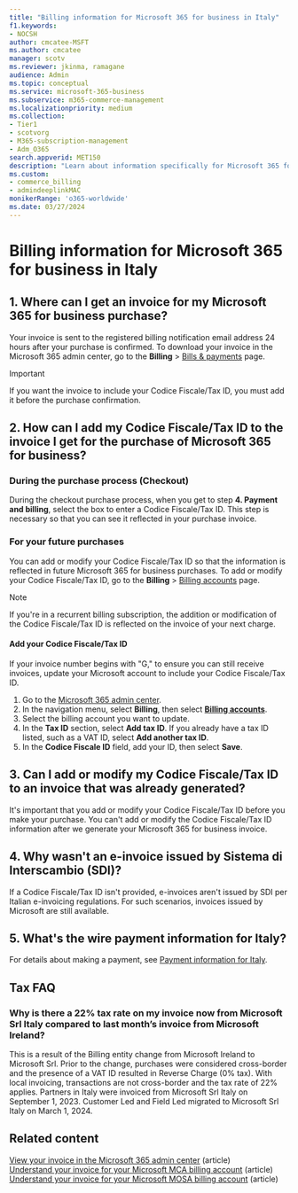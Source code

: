 ```yaml
---
title: "Billing information for Microsoft 365 for business in Italy"
f1.keywords:
- NOCSH
author: cmcatee-MSFT
ms.author: cmcatee
manager: scotv
ms.reviewer: jkinma, ramagane
audience: Admin
ms.topic: conceptual
ms.service: microsoft-365-business
ms.subservice: m365-commerce-management
ms.localizationpriority: medium
ms.collection: 
- Tier1
- scotvorg
- M365-subscription-management 
- Adm_O365
search.appverid: MET150
description: "Learn about information specifically for Microsoft 365 for business in Italy." 
ms.custom: 
- commerce_billing
- admindeeplinkMAC
monikerRange: 'o365-worldwide'
ms.date: 03/27/2024
---
```


# Billing information for Microsoft 365 for business in Italy

## 1. Where can I get an invoice for my Microsoft 365 for business purchase?

Your invoice is sent to the registered billing notification email address 24 hours after your purchase is confirmed. To download your invoice in the Microsoft 365 admin center, go to the **Billing** > <a href="https://go.microsoft.com/fwlink/p/?linkid=2102895" target="_blank">Bills & payments</a> page.

> [!IMPORTANT]
> If you want the invoice to include your Codice Fiscale/Tax ID, you must add it before the purchase confirmation.

## 2. How can I add my Codice Fiscale/Tax ID to the invoice I get for the purchase of Microsoft 365 for business?

### During the purchase process (Checkout)

During the checkout purchase process, when you get to step **4. Payment and billing**, select the box to enter a Codice Fiscale/Tax ID. This step is necessary so that you can see it reflected in your purchase invoice.

### For your future purchases

You can add or modify your Codice Fiscale/Tax ID so that the information is reflected in future Microsoft 365 for business purchases. To add or modify your Codice Fiscale/Tax ID, go to the **Billing** > <a href="https://go.microsoft.com/fwlink/p/?linkid=2084771" target="_blank">Billing accounts</a> page.

> [!NOTE]
> If you're in a recurrent billing subscription, the addition or modification of the Codice Fiscale/Tax ID is reflected on the invoice of your next charge.

#### Add your Codice Fiscale/Tax ID

If your invoice number begins with "G," to ensure you can still receive invoices, update your Microsoft account to include your Codice Fiscale/Tax ID.

1. Go to the <a href="https://go.microsoft.com/fwlink/p/?linkid=2024339" target="_blank">Microsoft 365 admin center</a>.
2. In the navigation menu, select **Billing**, then select <a href="https://go.microsoft.com/fwlink/p/?linkid=2084771" target="_blank">**Billing accounts**</a>.
3. Select the billing account you want to update.
4. In the **Tax ID** section, select **Add tax ID**. If you already have a tax ID listed, such as a VAT ID, select **Add another tax ID**.
5. In the **Codice Fiscale ID** field, add your ID, then select **Save**.

## 3. Can I add or modify my Codice Fiscale/Tax ID to an invoice that was already generated?

It's important that you add or modify your Codice Fiscale/Tax ID before you make your purchase. You can't add or modify the Codice Fiscale/Tax ID information after we generate your Microsoft 365 for business invoice.

## 4. Why wasn't an e-invoice issued by Sistema di Interscambio (SDI)?

If a Codice Fiscale/Tax ID isn't provided, e-invoices aren't issued by SDI per Italian e-invoicing regulations. For such scenarios, invoices issued by Microsoft are still available.

## 5. What's the wire payment information for Italy?

For details about making a payment, see [Payment information for Italy](/legal/pay/italy).

## Tax FAQ

###  Why is there a 22% tax rate on my invoice now from Microsoft Srl Italy compared to last month’s invoice from Microsoft Ireland?

This is a result of the Billing entity change from Microsoft Ireland to Microsoft Srl. Prior to the change, purchases were considered cross-border and the presence of a VAT ID resulted in Reverse Charge (0% tax). With local invoicing, transactions are not cross-border and the tax rate of 22% applies.  Partners in Italy were invoiced from Microsoft Srl Italy on September 1, 2023. Customer Led and Field Led migrated to Microsoft Srl Italy on March 1, 2024.

## Related content

[View your invoice in the Microsoft 365 admin center](view-your-bill-or-invoice.md) (article)\
[Understand your invoice for your Microsoft MCA billing account](understand-your-invoice.md) (article)\
[Understand your invoice for your Microsoft MOSA billing account](understand-your-invoice2.md) (article)
